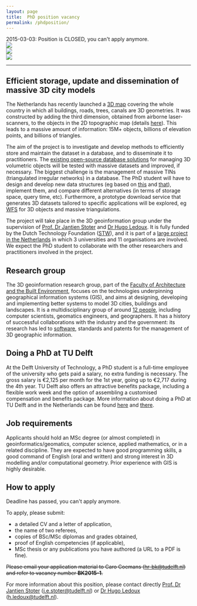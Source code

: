 ```yaml
---
layout: page
title:  PhD position vacancy
permalink: /phdposition/
---
```


<div class="alert alert-danger" role="alert">2015-03-03: Position is CLOSED, you can't apply anymore.</div>

<div class="row">
	<div class="col-sm-4 hidden-xs nopadding"><img class="img-responsive" src="{{ "img/3.png" | prepend: site.baseurl }}"></div>
  <div class="col-sm-4 hidden-xs nopadding"><img class="img-responsive" src="{{ "img/4.png" | prepend: site.baseurl }}"></div>
  <div class="col-sm-4 hidden-xs nopadding"><img class="img-responsive" src="{{ "img/2.png" | prepend: site.baseurl }}"></div>
</div>

- - - 


## Efficient storage, update and dissemination of massive 3D city models

The Netherlands has recently launched a [3D map](http://www.arcgis.com/home/item.html?id=c2e507c293af4abf9f3add320f537da5) covering the whole country in which all buildings, roads, trees, canals are 3D geometries.
It was constructed by adding the third dimension, obtained from airborne laser-scanners, to the objects in the 2D topographic map (details [here](http://3dgeoinfo.bk.tudelft.nl/hledoux/pdfs/13_pers.pdf)).
This leads to a massive amount of information: 15M+ objects, billions of elevation points, and billions of triangles.

The aim of the project is to investigate and develop methods to efficiently store and maintain the dataset in a database, and to disseminate it to practitioners.
The [existing open-source database solutions](http://www.3dcitydb.org) for managing 3D volumetric objects will be tested with massive datasets and improved, if necessary.
The biggest challenge is the management of massive TINs (triangulated irregular networks) in a database.
The PhD student will have to design and develop new data structures (eg based on [this](http://www.cs.cmu.edu/~blelloch/papers/BBCK05.pdf) and [that](http://3dgeoinfo.bk.tudelft.nl/hledoux/pdfs/13_gsis_pgtet.pdf)), implement them, and compare different alternatives (in terms of storage space, query time, etc).
Furthermore, a prototype download service that generates 3D datasets tailored to specific applications will be explored, eg [WFS](http://www.opengeospatial.org/standards/wfs) for 3D objects and massive triangulations.

The project will take place in the 3D geoinformation group under the supervision of [Prof. Dr Jantien Stoter](http://3dgeoinfo.bk.tudelft.nl/jstoter) and [Dr Hugo Ledoux](http://www.tudelft.nl/hledoux).
It is fully funded by the Dutch Technology Foundation ([STW](http://www.stw.nl)), and it is part of a [large project in the Netherlands](http://www.3d4em.nl) in which 3 universities and 11 organisations are involved.
We expect the PhD student to collaborate with the other researchers and practitioners involved in the project.


## Research group

The 3D geoinformation research group, part of the [Faculty of Architecture and the Built Environment](http://www.bk.tudelft.nl/en), focuses on the technologies underpinning geographical information systems (GIS), and aims at designing, developing and implementing better systems to model 3D cities, buildings and landscapes.
It is a multidisciplinary group of around [12 people](/about/), including computer scientists, geomatics engineers, and geographers.
It has a history of successful collaborations with the industry and the government: its research has led to [software](https://github.com/tudelft3d), standards and patents for the management of 3D geographic information.


## Doing a PhD at TU Delft

At the Delft University of Technology, a PhD student is a full-time employee of the university who gets paid a salary, no extra funding is necessary.
The gross salary is €2,125 per month for the 1st year, going up to €2,717 during the 4th year.
TU Delft also offers an attractive benefits package, including a flexible work week and the option of assembling a customised compensation and benefits package.
More information about doing a PhD at TU Delft and in the Netherlands can be found [here](http://www.phd.tudelft.nl) and [there](http://www.studyinholland.nl/education-system/degrees/phd).


## Job requirements

Applicants should hold an MSc degree (or almost completed) in geoinformatics/geomatics, computer science, applied mathematics, or in a related discipline.
They are expected to have good programming skills, a good command of English (oral and written) and strong interest in 3D modelling and/or computational geometry.
Prior experience with GIS is highly desirable.


## How to apply

<div class="alert alert-danger" role="alert">
Deadline has passed, you can't apply anymore.
</div>

To apply, please submit: 

- a detailed CV and a letter of application,
- the name of two referees,
- copies of BSc/MSc diplomas and grades obtained,
- proof of English competencies (if applicable),
- MSc thesis or any publications you have authored (a URL to a PDF is fine).

<del>Please email your application material to Caro Coemans (<hr-bk@tudelft.nl>) and refer to vacancy number __BK2015-1__. </del>

For more information about this position, please contact directly [Prof. Dr Jantien Stoter](http://3dgeoinfo.bk.tudelft.nl/jstoter) (<j.e.stoter@tudelft.nl>) or [Dr Hugo Ledoux](http://tudelft.nl/hledoux) (<h.ledoux@tudelft.nl>).

